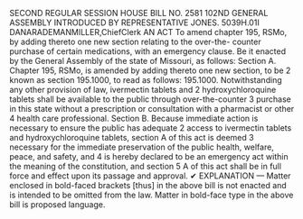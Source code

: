 SECOND REGULAR SESSION
HOUSE BILL NO. 2581
102ND GENERAL ASSEMBLY
INTRODUCED BY REPRESENTATIVE JONES.
5039H.01I DANARADEMANMILLER,ChiefClerk
AN ACT
To amend chapter 195, RSMo, by adding thereto one new section relating to the over-the-
counter purchase of certain medications, with an emergency clause.
Be it enacted by the General Assembly of the state of Missouri, as follows:
Section A. Chapter 195, RSMo, is amended by adding thereto one new section, to be
2 known as section 195.1000, to read as follows:
195.1000. Notwithstanding any other provision of law, ivermectin tablets and
2 hydroxychloroquine tablets shall be available to the public through over-the-counter
3 purchase in this state without a prescription or consultation with a pharmacist or other
4 health care professional.
Section B. Because immediate action is necessary to ensure the public has adequate
2 access to ivermectin tablets and hydroxychloroquine tablets, section A of this act is deemed
3 necessary for the immediate preservation of the public health, welfare, peace, and safety, and
4 is hereby declared to be an emergency act within the meaning of the constitution, and section
5 A of this act shall be in full force and effect upon its passage and approval.
✔
EXPLANATION — Matter enclosed in bold-faced brackets [thus] in the above bill is not enacted and is
intended to be omitted from the law. Matter in bold-face type in the above bill is proposed language.
